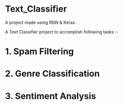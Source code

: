 # Text_Classifier
A project made using RNN & Keras .

A Text Classifier project to accomplish following tasks :-
# 1. Spam Filtering
# 2. Genre Classification
# 3. Sentiment Analysis
